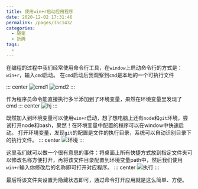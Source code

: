 ```yaml
---
title: 使用win+r启动应用程序
date: 2020-12-02 17:31:46
permalink: /pages/35c143/
categories:
  - 随笔
  - 折腾
tags:
  - 
---
```

在编程的过程中我们经常使用命令行工具，在`window`上启动命令行的方式是：`win+r`，输入`cmd`启动。
在`cmd`启动后我观察到`cmd`是本地的一个可执行文件

::: center
![cmd1](https://lhost.oss-cn-chengdu.aliyuncs.com/blog/20201202181356.png)
![cmd2](https://lhost.oss-cn-chengdu.aliyuncs.com/blog/20201202181859.png)
:::

作为程序员命令能直接执行多半添加到了环境变量，果然在环境变量里发现了cmd
::: center
![hj](https://lhost.oss-cn-chengdu.aliyuncs.com/blog/20201202182652.png)
::: 

既然加入到环境变量可以使用`win+r`启动，想了想电脑上还有`node`和`git`环境，尝试打开node和bash，果然！在环境变量中配置的程序可以在window中快速启动。
打开环境变量，发现`git`的配置是文件的执行目录，系统可以自动识别目录下的执行文件。
::: center
![环境](https://lhost.oss-cn-chengdu.aliyuncs.com/blog/20210111141406.png)
:::

这里我们就可以做一个很有意思的事件：将桌面上所有快捷方式放到指定文件夹可以修改名称方便打开，再将该文件目录配置到环境变量path中，然后我们使用`win+r`输入你修改后的名称即可打开对应程序。
::: center
![执行](https://lhost.oss-cn-chengdu.aliyuncs.com/blog/20210111141819.png)
:::

最后将该文件夹设置为隐藏状态即可，通过命令打开应用就是这么简单、方便。